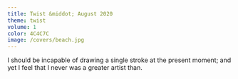```yaml
---
title: Twist &middot; August 2020
theme: twist
volume: 1
color: 4C4C7C
image: /covers/beach.jpg
---
```

I should be incapable of drawing a single stroke at the present moment; and yet I feel that I never was a greater artist than.
